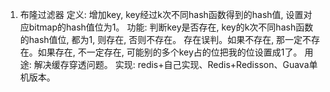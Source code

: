 1. 布隆过滤器
    定义: 增加key, key经过k次不同hash函数得到的hash值, 设置对应bitmap的hash值位为1。
    功能: 判断key是否存在, key的k次不同hash函数的hash值位, 都为1, 则存在, 否则不存在。
         存在误判。如果不存在, 那一定不存在。如果存在, 不一定存在, 可能别的多个key占的位把我的位设置成1了。
    用途: 解决缓存穿透问题。
    实现: redis+自己实现、Redis+Redisson、Guava单机版本。